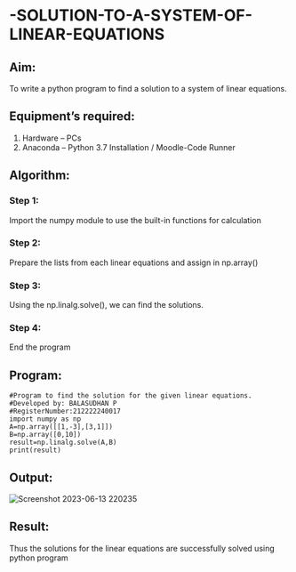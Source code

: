 # -SOLUTION-TO-A-SYSTEM-OF-LINEAR-EQUATIONS
## Aim:
To write a python program to find a solution to a system of linear equations.
## Equipment’s required:
1. 	Hardware – PCs
2. 	Anaconda – Python 3.7 Installation / Moodle-Code Runner
## Algorithm:
### Step 1: 
Import the numpy module to use the built-in functions for calculation
### Step 2: 
Prepare the lists from each linear equations and assign in np.array()
### Step 3: 
Using the np.linalg.solve(), we can find the solutions.
### Step 4: 
End the program
## Program:
```
#Program to find the solution for the given linear equations.
#Developed by: BALASUDHAN P
#RegisterNumber:212222240017
import numpy as np
A=np.array([[1,-3],[3,1]])
B=np.array([0,10])
result=np.linalg.solve(A,B)
print(result)
```

## Output:
![Screenshot 2023-06-13 220235](https://github.com/BALASUDHAN18/-SOLUTION-TO-A-SYSTEM-OF-LINEAR-EQUATIONS/assets/118807740/fba659f9-9ccb-4ab9-b21b-af9791e40c42)

## Result: 
Thus the solutions for the linear equations are successfully solved using python program

